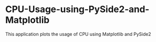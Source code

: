 # CPU-Usage-using-PySide2-and-Matplotlib
This application plots the usage of CPU using Matplotlib and PySide2
